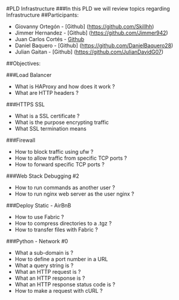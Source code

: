 #PLD Infrastructure
###In this PLD we will review topics regarding Infrastructure
##Participants:
- Giovanny Ortegón - [Github] (https://github.com/Skillhh)
- Jimmer Hernandez - [Github] (https://github.com/Jimmer942)
- Juan Carlos Cortés - [Github](https://github.com/JUCORTESA)
- Daniel Baquero - [Github] (https://github.com/DanielBaquero28)
- Julian Gaitan - [Github] (https://github.com/JulianDavidG07)

##Objectives:

###Load Balancer
- What is HAProxy and how does it work ?
- What are HTTP headers ?

###HTTPS SSL
- What is a SSL certificate ?
- What is the purpose encrypting traffic
- What SSL termination means

###Firewall
- How to block traffic using ufw ?
- How to allow traffic from specific TCP ports ?
- How to forward specific TCP ports ?

###Web Stack Debugging #2
- How to run commands as another user ?
- How to run nginx web server as the user nginx ?

###Deploy Static - AirBnB
- How to use Fabric ?
- How to compress directories to a .tgz ?
- How to transfer files with Fabric ?

###Python - Network #0
- What a sub-domain is ?
- How to define a port number in a URL
- What a query string is ?
- What an HTTP request is ?
- What an HTTP response is ?
- What an HTTP response status code is ?
- How to make a request with cURL ?
